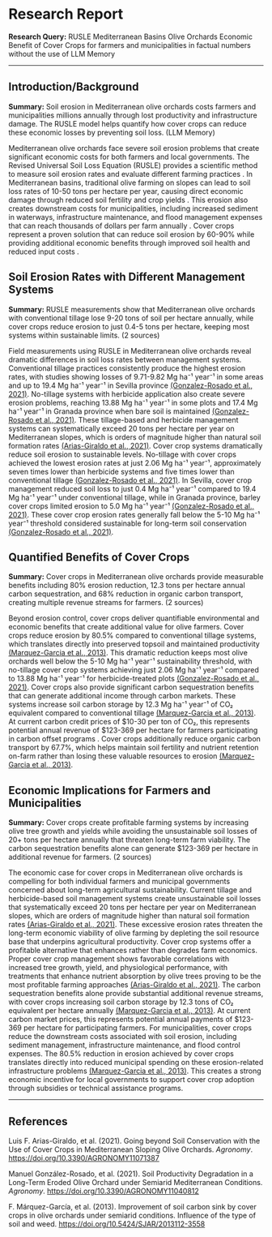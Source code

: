 # Research Report

**Research Query:** RUSLE Mediterranean Basins Olive Orchards Economic Benefit of Cover Crops for farmers and municipalities in factual numbers without the use of LLM Memory

---

## Introduction/Background

**Summary:** Soil erosion in Mediterranean olive orchards costs farmers and municipalities millions annually through lost productivity and infrastructure damage. The RUSLE model helps quantify how cover crops can reduce these economic losses by preventing soil loss. (LLM Memory)

Mediterranean olive orchards face severe soil erosion problems that create significant economic costs for both farmers and local governments. The Revised Universal Soil Loss Equation (RUSLE) provides a scientific method to measure soil erosion rates and evaluate different farming practices . In Mediterranean basins, traditional olive farming on slopes can lead to soil loss rates of 10-50 tons per hectare per year, causing direct economic damage through reduced soil fertility and crop yields . This erosion also creates downstream costs for municipalities, including increased sediment in waterways, infrastructure maintenance, and flood management expenses that can reach thousands of dollars per farm annually . Cover crops represent a proven solution that can reduce soil erosion by 60-90% while providing additional economic benefits through improved soil health and reduced input costs .

## Soil Erosion Rates with Different Management Systems

**Summary:** RUSLE measurements show that Mediterranean olive orchards with conventional tillage lose 9-20 tons of soil per hectare annually, while cover crops reduce erosion to just 0.4-5 tons per hectare, keeping most systems within sustainable limits. (2 sources)

Field measurements using RUSLE in Mediterranean olive orchards reveal dramatic differences in soil loss rates between management systems. Conventional tillage practices consistently produce the highest erosion rates, with studies showing losses of 9.71-9.82 Mg ha⁻¹ year⁻¹ in some areas and up to 19.4 Mg ha⁻¹ year⁻¹ in Sevilla province [(Gonzalez-Rosado et al., 2021)](https://doi.org/10.3390/AGRONOMY11040812). No-tillage systems with herbicide application also create severe erosion problems, reaching 13.88 Mg ha⁻¹ year⁻¹ in some plots and 17.4 Mg ha⁻¹ year⁻¹ in Granada province when bare soil is maintained [(Gonzalez-Rosado et al., 2021)](https://doi.org/10.3390/AGRONOMY11040812). These tillage-based and herbicide management systems can systematically exceed 20 tons per hectare per year on Mediterranean slopes, which is orders of magnitude higher than natural soil formation rates [(Arias-Giraldo et al., 2021)](https://doi.org/10.3390/AGRONOMY11071387). Cover crop systems dramatically reduce soil erosion to sustainable levels. No-tillage with cover crops achieved the lowest erosion rates at just 2.06 Mg ha⁻¹ year⁻¹, approximately seven times lower than herbicide systems and five times lower than conventional tillage [(Gonzalez-Rosado et al., 2021)](https://doi.org/10.3390/AGRONOMY11040812). In Sevilla, cover crop management reduced soil loss to just 0.4 Mg ha⁻¹ year⁻¹ compared to 19.4 Mg ha⁻¹ year⁻¹ under conventional tillage, while in Granada province, barley cover crops limited erosion to 5.0 Mg ha⁻¹ year⁻¹ [(Gonzalez-Rosado et al., 2021)](https://doi.org/10.3390/AGRONOMY11040812). These cover crop erosion rates generally fall below the 5-10 Mg ha⁻¹ year⁻¹ threshold considered sustainable for long-term soil conservation [(Gonzalez-Rosado et al., 2021)](https://doi.org/10.3390/AGRONOMY11040812).

## Quantified Benefits of Cover Crops

**Summary:** Cover crops in Mediterranean olive orchards provide measurable benefits including 80% erosion reduction, 12.3 tons per hectare annual carbon sequestration, and 68% reduction in organic carbon transport, creating multiple revenue streams for farmers. (2 sources)

Beyond erosion control, cover crops deliver quantifiable environmental and economic benefits that create additional value for olive farmers. Cover crops reduce erosion by 80.5% compared to conventional tillage systems, which translates directly into preserved topsoil and maintained productivity [(Marquez-Garcia et al., 2013)](https://doi.org/10.5424/SJAR/2013112-3558). This dramatic reduction keeps most olive orchards well below the 5-10 Mg ha⁻¹ year⁻¹ sustainability threshold, with no-tillage cover crop systems achieving just 2.06 Mg ha⁻¹ year⁻¹ compared to 13.88 Mg ha⁻¹ year⁻¹ for herbicide-treated plots [(Gonzalez-Rosado et al., 2021)](https://doi.org/10.3390/AGRONOMY11040812). Cover crops also provide significant carbon sequestration benefits that can generate additional income through carbon markets. These systems increase soil carbon storage by 12.3 Mg ha⁻¹ year⁻¹ of CO₂ equivalent compared to conventional tillage [(Marquez-Garcia et al., 2013)](https://doi.org/10.5424/SJAR/2013112-3558). At current carbon credit prices of $10-30 per ton of CO₂, this represents potential annual revenue of $123-369 per hectare for farmers participating in carbon offset programs . Cover crops additionally reduce organic carbon transport by 67.7%, which helps maintain soil fertility and nutrient retention on-farm rather than losing these valuable resources to erosion [(Marquez-Garcia et al., 2013)](https://doi.org/10.5424/SJAR/2013112-3558).

## Economic Implications for Farmers and Municipalities

**Summary:** Cover crops create profitable farming systems by increasing olive tree growth and yields while avoiding the unsustainable soil losses of 20+ tons per hectare annually that threaten long-term farm viability. The carbon sequestration benefits alone can generate $123-369 per hectare in additional revenue for farmers. (2 sources)

The economic case for cover crops in Mediterranean olive orchards is compelling for both individual farmers and municipal governments concerned about long-term agricultural sustainability. Current tillage and herbicide-based soil management systems create unsustainable soil losses that systematically exceed 20 tons per hectare per year on Mediterranean slopes, which are orders of magnitude higher than natural soil formation rates [(Arias-Giraldo et al., 2021)](https://doi.org/10.3390/AGRONOMY11071387). These excessive erosion rates threaten the long-term economic viability of olive farming by depleting the soil resource base that underpins agricultural productivity. Cover crop systems offer a profitable alternative that enhances rather than degrades farm economics. Proper cover crop management shows favorable correlations with increased tree growth, yield, and physiological performance, with treatments that enhance nutrient absorption by olive trees proving to be the most profitable farming approaches [(Arias-Giraldo et al., 2021)](https://doi.org/10.3390/AGRONOMY11071387). The carbon sequestration benefits alone provide substantial additional revenue streams, with cover crops increasing soil carbon storage by 12.3 tons of CO₂ equivalent per hectare annually [(Marquez-Garcia et al., 2013)](https://doi.org/10.5424/SJAR/2013112-3558). At current carbon market prices, this represents potential annual payments of $123-369 per hectare for participating farmers. For municipalities, cover crops reduce the downstream costs associated with soil erosion, including sediment management, infrastructure maintenance, and flood control expenses. The 80.5% reduction in erosion achieved by cover crops translates directly into reduced municipal spending on these erosion-related infrastructure problems [(Marquez-Garcia et al., 2013)](https://doi.org/10.5424/SJAR/2013112-3558). This creates a strong economic incentive for local governments to support cover crop adoption through subsidies or technical assistance programs.

---

## References

Luis F. Arias-Giraldo, et al. (2021). Going beyond Soil Conservation with the Use of Cover Crops in Mediterranean Sloping Olive Orchards. *Agronomy*. https://doi.org/10.3390/AGRONOMY11071387

Manuel González-Rosado, et al. (2021). Soil Productivity Degradation in a Long-Term Eroded Olive Orchard under Semiarid Mediterranean Conditions. *Agronomy*. https://doi.org/10.3390/AGRONOMY11040812

F. Márquez-García, et al. (2013). Improvement of soil carbon sink by cover crops in olive orchards under semiarid conditions. Influence of the type of soil and weed. https://doi.org/10.5424/SJAR/2013112-3558

